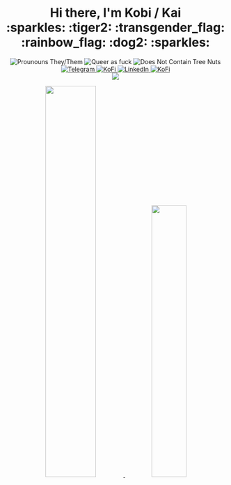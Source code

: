 <h1 align="center">
Hi there, I'm Kobi / Kai<br />
:sparkles: :tiger2: :transgender_flag: :rainbow_flag: :dog2: :sparkles:
</h1>

<p align="center">

<img src="https://img.shields.io/static/v1?label=pronouns&amp;message=they/them&amp;labelColor=8FC965&amp;color=419B5A&amp;style=for-the-badge" alt="Prounouns They/Them">

<img src="https://img.shields.io/static/v1?label=queer&message=as+fuck&labelColor=EF4041&color=C1282D&style=for-the-badge" alt="Queer as fuck">

<img src="https://img.shields.io/static/v1?label=does%20not%20contain&amp;message=tree%20nuts&amp;labelColor=3BC4F3&amp;color=3C9AD5&amp;style=for-the-badge" alt="Does Not Contain Tree Nuts">


<br />

<a href="https://t.me/kaitiggy">
<img src="https://img.shields.io/badge/Telegram-2CA5E0?style=for-the-badge&amp;logo=telegram&amp;logoColor=white" alt="Telegram">
</a>

<a href="mailto:kobi@kobitate.com">
<img src="https://img.shields.io/badge/kobi@kobitate.com-511c92?style=for-the-badge&amp;logo=gmail&amp;logoColor=white" alt="KoFi">
</a>

<a href="https://linkedin.com/in/kobitate">
<img src="https://img.shields.io/badge/LinkedIn-0077B5?style=for-the-badge&amp;logo=linkedin&amp;logoColor=white" alt="LinkedIn">
</a>

<a href="https://ko-fi.com/KaiTiggy">
<img src="https://img.shields.io/badge/Ko--fi-F16061?style=for-the-badge&amp;logo=ko-fi&amp;logoColor=white" alt="KoFi">
</a>

<br />

<a href="https://last.fm/user/kaitiggy">
<img src="https://badges.lastfm.workers.dev/last-played?user=kaitiggy&style=flat-square&labelColor=EF4041&color=C1282D&cacheSeconds=3600" />
</a>
</p>

<p align="center">
<a href="https://github.com/anuraghazra/github-readme-stats">
<img src="https://github-readme-stats.vercel.app/api?username=kobitate&theme=shades-of-purple&hide_border=true&include_all_commits=true" width="48%" />
<img src="https://github-readme-stats.vercel.app/api/top-langs/?username=anuraghazra&layout=compact&theme=shades-of-purple&hide_border=true&include_all_commits=true" width="40%" /> 
</a>
</p>


